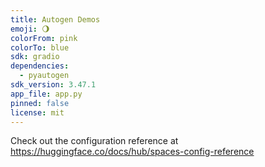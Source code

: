 ```yaml
---
title: Autogen Demos
emoji: 🌖
colorFrom: pink
colorTo: blue
sdk: gradio
dependencies:
  - pyautogen
sdk_version: 3.47.1
app_file: app.py
pinned: false
license: mit
---
```


Check out the configuration reference at https://huggingface.co/docs/hub/spaces-config-reference
